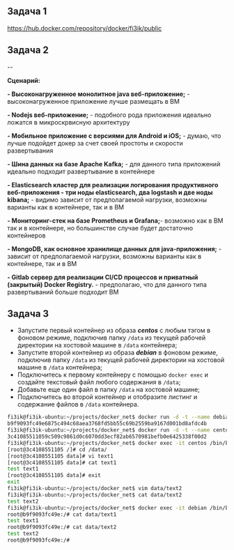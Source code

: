 ##  Задача 1

https://hub.docker.com/repository/docker/fi3ik/public


## Задача 2

--

**Сценарий:**

**- Высоконагруженное монолитное java веб-приложение;** - высоконагруженное приложение лучше размещать в ВМ

**- Nodejs веб-приложение;** - подобного рода приложения идеально ложатся в микроскрвисную архитектуру

**- Мобильное приложение c версиями для Android и iOS;** - думаю, что лучше подойдет докер за счет своей простоты и скорости развертывания

**- Шина данных на базе Apache Kafka;** - для данного типа приложений идеально подходит развертывание в контейнере

**- Elasticsearch кластер для реализации логирования продуктивного веб-приложения - три ноды elasticsearch, два logstash и две ноды kibana;** - видимо зависит от предполагаемой нагрузки, возможны варианты как в контейнере, так и в ВМ

**- Мониторинг-стек на базе Prometheus и Grafana;**- возможно как в ВМ так и в контейнере, но большинстве случае будет достаточно контейнеров

**- MongoDB, как основное хранилище данных для java-приложения;** - зависит от предполагаемой нагрузки, возможны варианты как в контейнере, так и в ВМ

**- Gitlab сервер для реализации CI/CD процессов и приватный (закрытый) Docker Registry.** - предполагаю, что для данного типа развертываний больше подходит ВМ


## Задача 3

- Запустите первый контейнер из образа ***centos*** c любым тэгом в фоновом режиме, подключив папку ```/data``` из текущей рабочей директории на хостовой машине в ```/data``` контейнера;
- Запустите второй контейнер из образа ***debian*** в фоновом режиме, подключив папку ```/data``` из текущей рабочей директории на хостовой машине в ```/data``` контейнера;
- Подключитесь к первому контейнеру с помощью ```docker exec``` и создайте текстовый файл любого содержания в ```/data```;
- Добавьте еще один файл в папку ```/data``` на хостовой машине;
- Подключитесь во второй контейнер и отобразите листинг и содержание файлов в ```/data``` контейнера.

```bash
fi3ik@fi3ik-ubuntu:~/projects/docker_net$ docker run -d -t --name debian -v "$(pwd)"/data:/data debian:latest
b9f9093fc49e6875c494c68aea3768fd5bb55c69b2559ba9167d001bd8afdc4b
fi3ik@fi3ik-ubuntu:~/projects/docker_net$ docker run -d -t --name centos -v "$(pwd)"/data:/data centos:latest
3c41085511059c509c9861d0c6070dd3ecf82ab6570981befb0e6425338f00d2
fi3ik@fi3ik-ubuntu:~/projects/docker_net$ docker exec -it centos /bin/bash
[root@3c4108551105 /]# cd /data/
[root@3c4108551105 data]# vi text1
[root@3c4108551105 data]# cat text1 
test text1
[root@3c4108551105 data]# exit
exit
fi3ik@fi3ik-ubuntu:~/projects/docker_net$ vim data/text2
fi3ik@fi3ik-ubuntu:~/projects/docker_net$ cat data/text2
test text2
fi3ik@fi3ik-ubuntu:~/projects/docker_net$ docker exec -it debian /bin/bash
root@b9f9093fc49e:/# cat data/text1
test text1
root@b9f9093fc49e:/# cat data/text2
test text2
root@b9f9093fc49e:/# 


```




